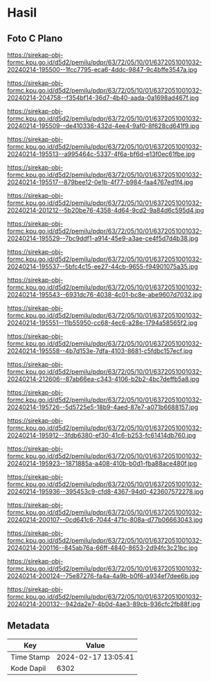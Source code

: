 # Hasil

## Foto C Plano

https://sirekap-obj-formc.kpu.go.id/d5d2/pemilu/pdpr/63/72/05/10/01/6372051001032-20240214-195500--1fcc7795-eca6-4ddc-9847-9c4bffe3547a.jpg

https://sirekap-obj-formc.kpu.go.id/d5d2/pemilu/pdpr/63/72/05/10/01/6372051001032-20240214-204758--f354bf14-36d7-4b40-aada-0a1698ad467f.jpg

https://sirekap-obj-formc.kpu.go.id/d5d2/pemilu/pdpr/63/72/05/10/01/6372051001032-20240214-195509--de410336-432d-4ee4-9af0-8f628cd641f9.jpg

https://sirekap-obj-formc.kpu.go.id/d5d2/pemilu/pdpr/63/72/05/10/01/6372051001032-20240214-195513--a995464c-5337-4f6a-bf6d-e13f0ec61fbe.jpg

https://sirekap-obj-formc.kpu.go.id/d5d2/pemilu/pdpr/63/72/05/10/01/6372051001032-20240214-195517--879bee12-0e1b-4f77-b984-faa4767ed1f4.jpg

https://sirekap-obj-formc.kpu.go.id/d5d2/pemilu/pdpr/63/72/05/10/01/6372051001032-20240214-201212--5b20be76-4358-4d64-9cd2-9a84d6c595d4.jpg

https://sirekap-obj-formc.kpu.go.id/d5d2/pemilu/pdpr/63/72/05/10/01/6372051001032-20240214-195529--7bc9ddf1-a914-45e9-a3ae-ce4f5d7d4b38.jpg

https://sirekap-obj-formc.kpu.go.id/d5d2/pemilu/pdpr/63/72/05/10/01/6372051001032-20240214-195537--5bfc4c15-ee27-44cb-9655-f94901075a35.jpg

https://sirekap-obj-formc.kpu.go.id/d5d2/pemilu/pdpr/63/72/05/10/01/6372051001032-20240214-195543--6931dc76-4038-4c01-bc8e-abe9607d7032.jpg

https://sirekap-obj-formc.kpu.go.id/d5d2/pemilu/pdpr/63/72/05/10/01/6372051001032-20240214-195551--11b55950-cc68-4ec6-a28e-1794a58565f2.jpg

https://sirekap-obj-formc.kpu.go.id/d5d2/pemilu/pdpr/63/72/05/10/01/6372051001032-20240214-195558--4b7d153e-7dfa-4103-8681-c5fdbc157ecf.jpg

https://sirekap-obj-formc.kpu.go.id/d5d2/pemilu/pdpr/63/72/05/10/01/6372051001032-20240214-212606--87ab66ea-c343-4106-b2b2-4bc7deffb5a8.jpg

https://sirekap-obj-formc.kpu.go.id/d5d2/pemilu/pdpr/63/72/05/10/01/6372051001032-20240214-195726--5d5725e5-18b9-4aed-87e7-a071b6688157.jpg

https://sirekap-obj-formc.kpu.go.id/d5d2/pemilu/pdpr/63/72/05/10/01/6372051001032-20240214-195912--3fdb6380-ef30-41c6-b253-fc61414db760.jpg

https://sirekap-obj-formc.kpu.go.id/d5d2/pemilu/pdpr/63/72/05/10/01/6372051001032-20240214-195923--1871885a-a408-410b-b0d1-fba88ace480f.jpg

https://sirekap-obj-formc.kpu.go.id/d5d2/pemilu/pdpr/63/72/05/10/01/6372051001032-20240214-195936--395453c9-cfd8-4367-94d0-423607572278.jpg

https://sirekap-obj-formc.kpu.go.id/d5d2/pemilu/pdpr/63/72/05/10/01/6372051001032-20240214-200107--0cd641c6-7044-471c-808a-d77b06663043.jpg

https://sirekap-obj-formc.kpu.go.id/d5d2/pemilu/pdpr/63/72/05/10/01/6372051001032-20240214-200116--845ab76a-66ff-4840-8653-2d94fc3c21bc.jpg

https://sirekap-obj-formc.kpu.go.id/d5d2/pemilu/pdpr/63/72/05/10/01/6372051001032-20240214-200124--75e87276-fa4a-4a9b-b0f6-a934ef7dee6b.jpg

https://sirekap-obj-formc.kpu.go.id/d5d2/pemilu/pdpr/63/72/05/10/01/6372051001032-20240214-200132--942da2e7-4b0d-4ae3-89cb-936cfc2fb88f.jpg


## Metadata

| Key        | Value               |
| ---------- | ------------------- |
| Time Stamp | 2024-02-17 13:05:41 |
| Kode Dapil | 6302                |




